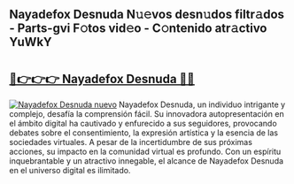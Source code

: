 ## Nayadefox Desnuda N𝚞𝚎vos desn𝚞dos filtr𝚊dos - Parts-gvi F𝚘tos vid𝚎o - C𝚘ntenido atr𝚊ctivo YuWkY

# <h2><a href="http://mb0gu8.tromn.icu/?c=Nayadefox+Desnuda">🔗👉👉👉 Nayadefox Desnuda 🔗🔗</a></h2>

[![Nayadefox Desnuda nuevo](https://i.imgur.com/pEAQMta.gif)](http://mb0gu8.tromn.icu/?c=Nayadefox+Desnuda)
Nayadefox Desnuda, un individuo intrigante y complejo, desafía la comprensión fácil. Su innovadora autopresentación en el ámbito digital ha cautivado y enfurecido a sus seguidores, provocando debates sobre el consentimiento, la expresión artística y la esencia de las sociedades virtuales. A pesar de la incertidumbre de sus próximas acciones, su impacto en la comunidad virtual es profundo. Con un espíritu inquebrantable y un atractivo innegable, el alcance de Nayadefox Desnuda en el universo digital es ilimitado.
